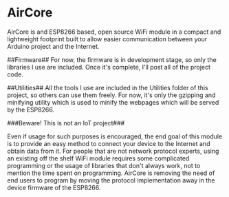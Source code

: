 # AirCore
AirCore is and ESP8266 based, open source WiFi module in a compact and lightweight footprint built to allow easier communication between your Arduino project and the Internet. 

##Firmware##
For now, the firmware is in development stage, so only the libraries I use are included. Once it's complete, I'll post all of the project code. 

##Utilities##
All the tools I use are included in the Utilities folder of this project, so others can use them freely. For now, it's only the gzipping and minifying utility which is used to minify the webpages which will be served by the ESP8266.

###Beware! This is not an IoT project###

Even if usage for such purposes is encouraged, the end goal of this module is to provide an easy method to connect your device to the Internet and obtain data from it. For people that are not network protocol experts, using an existing off the shelf WiFi module requires some complicated programming or the usage of libraries that don't always work, not to mention the time spent on programming. AirCore is removing the need of end users to program by moving the protocol implementation away in the device firmware of the ESP8266.

